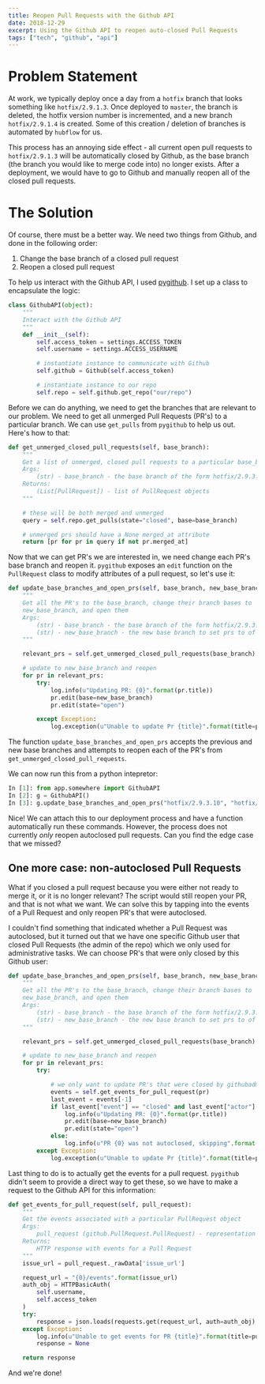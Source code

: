 ```yaml
---
title: Reopen Pull Requests with the Github API
date: 2018-12-29
excerpt: Using the Github API to reopen auto-closed Pull Requests
tags: ["tech", "github", "api"]
---
```


# Problem Statement

At work, we typically deploy once a day from a `hotfix` branch that looks something like `hotfix/2.9.1.3`. Once deployed to `master`, the branch is deleted, the hotfix version number is incremented, and a new branch `hotfix/2.9.1.4` is created. Some of this creation / deletion of branches is automated by `hubflow` for us.

This process has an annoying side effect - all current open pull requests to `hotfix/2.9.1.3` will be automatically closed by Github, as the base branch (the branch you would like to merge code into) no longer exists. After a deployment, we would have to go to Github and manually reopen all of the closed pull requests.

# The Solution

Of course, there must be a better way. We need two things from Github, and done in the following order:

1. Change the base branch of a closed pull request
2. Reopen a closed pull request


To help us interact with the Github API, I used [pygithub](https://github.com/PyGithub/PyGithub). I set up a class to encapsulate the logic:


``` python
class GithubAPI(object):
    """
    Interact with the Github API
    """
    def __init__(self):
        self.access_token = settings.ACCESS_TOKEN
        self.username = settings.ACCESS_USERNAME

        # instantiate instance to communicate with Github
        self.github = Github(self.access_token)

        # instantiate instance to our repo
        self.repo = self.github.get_repo("our/repo")
```

Before we can do anything, we need to get the branches that are relevant to our problem. We need to get all unmerged Pull Requests (PR's) to a particular branch. We can use `get_pulls` from `pygithub` to help us out. Here's how to that:


``` python
def get_unmerged_closed_pull_requests(self, base_branch):
    """
    Get a list of unmerged, closed pull requests to a particular base_branch
    Args:
        (str) - base_branch - the base branch of the form hotfix/2.9.3.1
    Returns:
        (List[PullRequest]) - list of PullRequest objects
    """

    # these will be both merged and unmerged
    query = self.repo.get_pulls(state="closed", base=base_branch)

    # unmerged prs should have a None merged_at attribute
    return [pr for pr in query if not pr.merged_at]
```

Now that we can get PR's we are interested in, we need change each PR's base branch and reopen it. `pygithub` exposes an `edit` function on the `PullRequest` class to modify attributes of a pull request, so let's use it:

``` python
def update_base_branches_and_open_prs(self, base_branch, new_base_branch):
    """
    Get all the PR's to the base_branch, change their branch bases to
    new_base_branch, and open them
    Args:
        (str) - base_branch - the base branch of the form hotfix/2.9.3.1
        (str) - new_base_branch - the new base branch to set prs to of form hotfix/2.9.3.2
    """

    relevant_prs = self.get_unmerged_closed_pull_requests(base_branch)

    # update to new_base_branch and reopen
    for pr in relevant_prs:
        try:
            log.info(u"Updating PR: {0}".format(pr.title))
            pr.edit(base=new_base_branch)
            pr.edit(state="open")

        except Exception:
            log.exception(u"Unable to update Pr {title}".format(title=pr.title))
```

The function `update_base_branches_and_open_prs` accepts the previous and new base branches and attempts to reopen each of the PR's from `get_unmerged_closed_pull_requests`.

We can now run this from a python intepretor:

``` python
In [1]: from app.somewhere import GithubAPI
In [2]: g = GithubAPI()
In [3]: g.update_base_branches_and_open_prs("hotfix/2.9.3.10", "hotfix/2.9.3.11")
```

Nice! We can attach this to our deployment process and have a function automatically run these commands. However, the process does not currently *only* reopen autoclosed pull requests. Can you find the edge case that we missed?

## One more case: non-autoclosed Pull Requests

What if you closed a pull request because you were either not ready to merge it, or it is no longer relevant? The script would still reopen your PR, and that is not what we want. We can solve this by tapping into the events of a Pull Request and only reopen PR's that were autoclosed.

I couldn't find something that indicated whether a Pull Request was autoclosed, but it turned out that we have one specific Github user that closed Pull Requests (the admin of the repo) which we only used for administrative tasks. We can choose PR's that were only closed by this Github user:


``` python
def update_base_branches_and_open_prs(self, base_branch, new_base_branch):
    """
    Get all the PR's to the base_branch, change their branch bases to
    new_base_branch, and open them
    Args:
        (str) - base_branch - the base branch of the form hotfix/2.9.3.1
        (str) - new_base_branch - the new base branch to set prs to of form hotfix/2.9.3.2
    """

    relevant_prs = self.get_unmerged_closed_pull_requests(base_branch)

    # update to new_base_branch and reopen
    for pr in relevant_prs:
        try:

            # we only want to update PR's that were closed by githubadmin as they are auto-closed
            events = self.get_events_for_pull_request(pr)
            last_event = events[-1]
            if last_event["event"] == "closed" and last_event["actor"]["login"] == "githubadmin":
                log.info(u"Updating PR: {0}".format(pr.title))
                pr.edit(base=new_base_branch)
                pr.edit(state="open")
            else:
                log.info(u"PR {0} was not autoclosed, skipping".format(pr.title))
        except Exception:
            log.exception(u"Unable to update Pr {title}".format(title=pr.title))
```


Last thing to do is to actually get the events for a pull request. `pygithub` didn't seem to provide a direct way to get these, so we have to make a request to the Github API for this information:

``` python
def get_events_for_pull_request(self, pull_request):
    """
    Get the events associated with a particular PullRequest object
    Args:
        pull_request (github.PullRequest.PullRequest) - representation of a Pull Request
    Returns:
        HTTP response with events for a Pull Request
    """
    issue_url = pull_request._rawData['issue_url']

    request_url = "{0}/events".format(issue_url)
    auth_obj = HTTPBasicAuth(
        self.username,
        self.access_token
    )
    try:
        response = json.loads(requests.get(request_url, auth=auth_obj).content)
    except Exception:
        log.info(u"Unable to get events for PR {title}".format(title=pull_request.title))
        response = None

    return response
```

And we're done!
